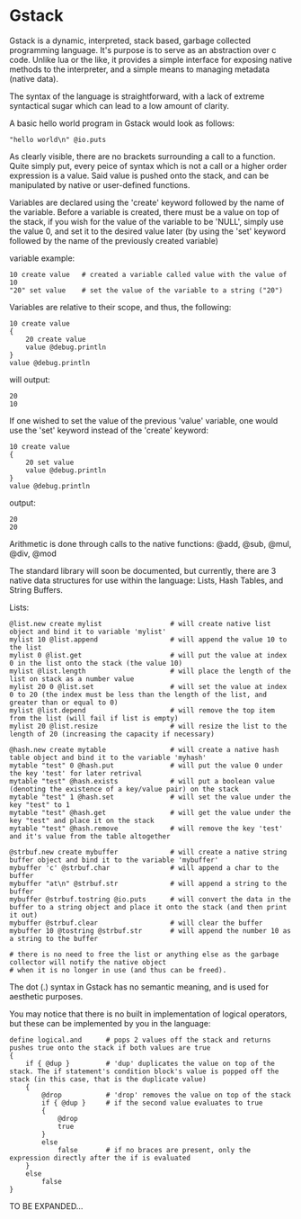 Gstack
======

Gstack is a dynamic, interpreted, stack based, garbage collected programming language. It's purpose is to serve as an
abstraction over c code. Unlike lua or the like, it provides a simple interface for exposing native methods to the interpreter, 
and a simple means to managing metadata (native data). 

The syntax of the language is straightforward, with a lack of extreme syntactical sugar which can lead to a low amount of clarity.

A basic hello world program in Gstack would look as follows:

```
"hello world\n" @io.puts
```

As clearly visible, there are no brackets surrounding a call to a function. Quite simply put, every peice of syntax which is not a call or a higher order expression is a value. Said value is pushed onto the stack, and can be manipulated by native or user-defined functions.

Variables are declared using the 'create' keyword followed by the name of the variable. Before a variable is created, there must be a value on top of the stack, if you wish for the value of the variable to be 'NULL', simply use the value 0, and set it to the desired value later (by using the 'set' keyword followed by the name of the previously created variable)

variable example:

```
10 create value   # created a variable called value with the value of 10
"20" set value    # set the value of the variable to a string ("20")
```

Variables are relative to their scope, and thus, the following:


```
10 create value
{
	20 create value
	value @debug.println
}
value @debug.println
```

will output:

```
20
10
```

If one wished to set the value of the previous 'value' variable, one would use the 'set' keyword instead of the 'create' keyword:


```
10 create value
{
	20 set value
	value @debug.println
}
value @debug.println
```

output:


```
20 
20
```

Arithmetic is done through calls to the native functions:
@add, @sub, @mul, @div, @mod

The standard library will soon be documented, but currently, there are 3 native data structures for use within the language:
Lists, Hash Tables, and String Buffers.

Lists:


```
@list.new create mylist					# will create native list object and bind it to variable 'mylist'
mylist 10 @list.append					# will append the value 10 to the list
mylist 0 @list.get						# will put the value at index 0 in the list onto the stack (the value 10)
mylist @list.length						# will place the length of the list on stack as a number value
mylist 20 0 @list.set					# will set the value at index 0 to 20 (the index must be less than the length of the list, and greater than or equal to 0)
mylist @list.depend						# will remove the top item from the list (will fail if list is empty)
mylist 20 @list.resize					# will resize the list to the length of 20 (increasing the capacity if necessary)

@hash.new create mytable				# will create a native hash table object and bind it to the variable 'myhash'
mytable "test" 0 @hash.put				# will put the value 0 under the key 'test' for later retrival
mytable "test" @hash.exists				# will put a boolean value (denoting the existence of a key/value pair) on the stack
mytable "test" 1 @hash.set				# will set the value under the key "test" to 1
mytable "test" @hash.get				# will get the value under the key "test" and place it on the stack
mytable "test" @hash.remove				# will remove the key 'test' and it's value from the table altogether

@strbuf.new create mybuffer				# will create a native string buffer object and bind it to the variable 'mybuffer'
mybuffer 'c' @strbuf.char				# will append a char to the buffer
mybuffer "at\n" @strbuf.str				# will append a string to the buffer
mybuffer @strbuf.tostring @io.puts		# will convert the data in the buffer to a string object and place it onto the stack (and then print it out)
mybuffer @strbuf.clear					# will clear the buffer
mybuffer 10 @tostring @strbuf.str		# will append the number 10 as a string to the buffer

# there is no need to free the list or anything else as the garbage collector will notify the native object 
# when it is no longer in use (and thus can be freed). 
```
The dot (.) syntax in Gstack has no semantic meaning, and is used for aesthetic purposes.

You may notice that there is no built in implementation of logical operators, but these can be implemented by you in the language:


```
define logical.and		# pops 2 values off the stack and returns pushes true onto the stack if both values are true	
{
	if { @dup } 		# 'dup' duplicates the value on top of the stack. The if statement's condition block's value is popped off the stack (in this case, that is the duplicate value)
	{
		@drop			# 'drop' removes the value on top of the stack
		if { @dup } 	# if the second value evaluates to true
		{
			@drop
			true		
		}
		else 		
			false		# if no braces are present, only the expression directly after the if is evaluated
	}
	else
		false
}
```

TO BE EXPANDED...



